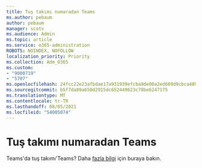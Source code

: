 ```yaml
---
title: Tuş takımı numaradan Teams
ms.author: pebaum
author: pebaum
manager: scotv
ms.audience: Admin
ms.topic: article
ms.service: o365-administration
ROBOTS: NOINDEX, NOFOLLOW
localization_priority: Priority
ms.collection: Adm_O365
ms.custom:
- "9000719"
- "5707"
ms.openlocfilehash: 24fcc22e23afbdae17a931939efcba9de00a2ed669d9cbca489382b91a9073a4
ms.sourcegitcommit: b5f7da89a650d2915dc652449623c78be6247175
ms.translationtype: MT
ms.contentlocale: tr-TR
ms.lasthandoff: 08/05/2021
ms.locfileid: "54005074"
---
```

# <a name="dial-pad-missing-from-teams"></a>Tuş takımı numaradan Teams

Teams'da tuş takımı'Teams? Daha [fazla bilgi](https://docs.microsoft.com/alchemyinsights/teams-voice-dial-pad-missing) için buraya bakın.

